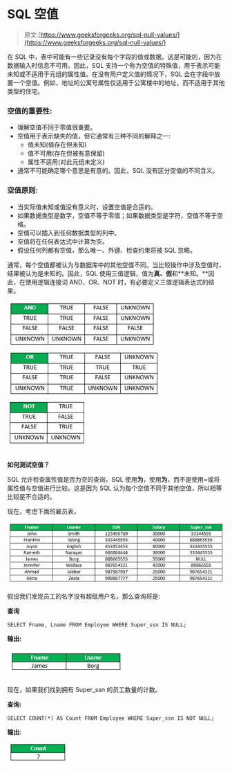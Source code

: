 # SQL 空值

> 原文:[https://www.geeksforgeeks.org/sql-null-values/](https://www.geeksforgeeks.org/sql-null-values/)

在 SQL 中，表中可能有一些记录没有每个字段的值或数据。这是可能的，因为在数据输入时信息不可用。因此，SQL 支持一个称为空值的特殊值，用于表示可能未知或不适用于元组的属性值。在没有用户定义值的情况下，SQL 会在字段中放置一个空值。例如，地址的公寓号属性仅适用于公寓楼中的地址，而不适用于其他类型的住宅。

### **空值的重要性:**

*   理解空值不同于零值很重要。
*   空值用于表示缺失的值，但它通常有三种不同的解释之一:
    *   值未知(值存在但未知)
    *   值不可用(存在但被有意保留)
    *   属性不适用(对此元组未定义)
*   通常不可能确定哪个意思是有意的。因此，SQL 没有区分空值的不同含义。

### 空值原则:

*   当实际值未知或值没有意义时，设置空值是合适的。
*   如果数据类型是数字，空值不等于零值；如果数据类型是字符，空值不等于空格。
*   空值可以插入到任何数据类型的列中。
*   空值将在任何表达式中计算为空。
*   假设任何列都有空值，那么唯一、外键、检查约束将被 SQL 忽略。

通常，每个空值都被认为与数据库中的其他空值不同。当比较操作中涉及空值时，结果被认为是未知的。因此，SQL 使用三值逻辑，值为**真、假**和**未知。**因此，在使用逻辑连接词 AND、OR、NOT 时，有必要定义三值逻辑表达式的结果。

![](img/d4f437220e160f4b287697bb877388e9.png) ![](img/12d36ac842d27061af3e81f12090f7ec.png) ![](img/b1d4d8e4091e33fe64cbae99213f2fe7.png)

### 

**如何测试空值？**

SQL 允许检查属性值是否为空的查询。SQL 使用**为**，使用**为**，而不是使用=或将属性值与空值进行比较。这是因为 SQL 认为每个空值不同于其他空值，所以相等比较是不合适的。

现在，考虑下面的雇员表，

![](img/d4fa58a0a36b14109fc107ba73438b69.png)

假设我们发现员工的名字没有超级用户名，那么查询将是:

**查询**

```
SELECT Fname, Lname FROM Employee WHERE Super_ssn IS NULL;
```

**输出:**

![](img/f5db476dadc1688d08019fd1b8983f52.png)

现在，如果我们找到拥有 Super_ssn 的员工数量的计数。

**查询:**

```
SELECT COUNT(*) AS Count FROM Employee WHERE Super_ssn IS NOT NULL;
```

**输出:**

![](img/55bd2ada2f581778fc53d08d4155007c.png)